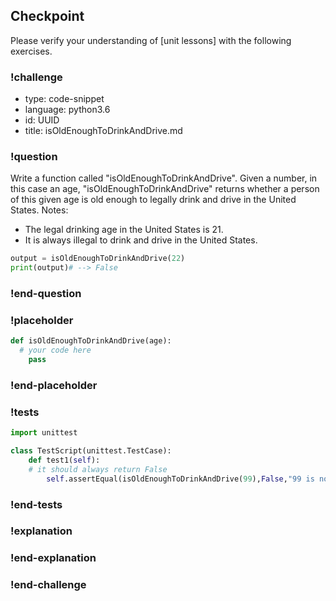 ## Checkpoint

Please verify your understanding of [unit lessons] with the following exercises.

### !challenge

* type: code-snippet
* language: python3.6
* id: UUID
* title: isOldEnoughToDrinkAndDrive.md

### !question

Write a function called "isOldEnoughToDrinkAndDrive".
Given a number, in this case an age, "isOldEnoughToDrinkAndDrive" returns whether a person of this given age is old enough to legally drink and drive in the United States.
Notes:
* The legal drinking age in the United States is 21.
* It is always illegal to drink and drive in the United States.

```python
output = isOldEnoughToDrinkAndDrive(22)
print(output)# --> False
```

### !end-question

### !placeholder

```python
def isOldEnoughToDrinkAndDrive(age):
  # your code here
    pass

```

### !end-placeholder

### !tests

```python
import unittest

class TestScript(unittest.TestCase):
    def test1(self):
    # it should always return False
        self.assertEqual(isOldEnoughToDrinkAndDrive(99),False,"99 is not old enough to drink and drive.")

```

### !end-tests

### !explanation

### !end-explanation

### !end-challenge
